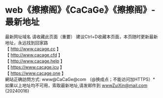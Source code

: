# web《擦擦阁》《CaCaGe》《擦擦阁》-最新地址
最新网址域名
请收藏此页面（重要） 建议Ctrl+D收藏本页面，本页随时更新最新地址，永远找到回家路
<br>
【 http://www.cacage.cc 】
<br>
【 http://www.cacage.cfd 】
<br>
【 http://www.cacage.help 】
<br>
【 https://www.cacage.icu 】
<br>
【 https://www.cacage.one 】
<br>
網站正确訪問方式: www@CaCaGe@com （@换成点；不能访问加HTTPS）*
<br>
如果以上地址均不可用，索取最新地址,请发邮件到 wwwZuiXin@mail.com  
{20240016}

